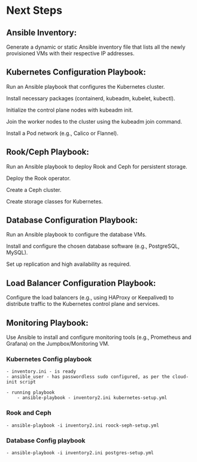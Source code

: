 # Next Steps

## Ansible Inventory:
Generate a dynamic or static Ansible inventory file that lists all the newly provisioned VMs with their respective IP addresses.

## Kubernetes Configuration Playbook:
Run an Ansible playbook that configures the Kubernetes cluster.

Install necessary packages (containerd, kubeadm, kubelet, kubectl).

Initialize the control plane nodes with kubeadm init.

Join the worker nodes to the cluster using the kubeadm join command.

Install a Pod network (e.g., Calico or Flannel).

## Rook/Ceph Playbook:
Run an Ansible playbook to deploy Rook and Ceph for persistent storage.

Deploy the Rook operator.

Create a Ceph cluster.

Create storage classes for Kubernetes.

## Database Configuration Playbook:
Run an Ansible playbook to configure the database VMs.

Install and configure the chosen database software (e.g., PostgreSQL, MySQL).

Set up replication and high availability as required.

## Load Balancer Configuration Playbook:
Configure the load balancers (e.g., using HAProxy or Keepalived) to distribute traffic to the Kubernetes control plane and services.

## Monitoring Playbook:
Use Ansible to install and configure monitoring tools (e.g., Prometheus and Grafana) on the Jumpbox/Monitoring VM.


### Kubernetes Config playbook
	- inventory.ini - is ready
	- ansible_user - has passwordless sudo configured, as per the cloud-init script
	
	- running playbook 
		- ansible-playbook - inventory2.ini kubernetes-setup.yml

### Rook and Ceph

	- ansible-playbook -i inventory2.ini roock-seph-setup.yml

### Database Config playbook
	- ansible-playbook -i inventory2.ini postgres-setup.yml